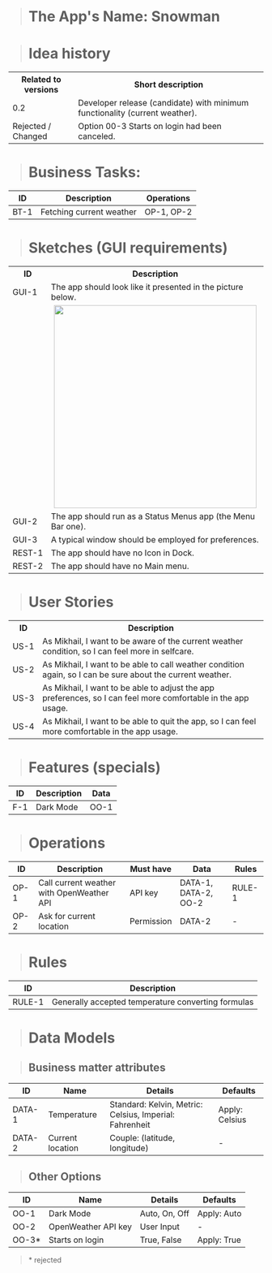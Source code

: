 <!--

REQUIREMENTS.md
PerseusWeather

Created by Mikhail Zhigulin in 7531.

Copyright © 7531 - 7532 Mikhail Zhigulin of Novosibirsk
Copyright © 7531 - 7532 PerseusRealDeal

The year starts from the creation of the world according to a Slavic calendar.
September, the 1st of Slavic year.

See LICENSE for details. All rights reserved.

-->
> # The App's Name: Snowman

> # Idea history

<table>
    <tr>
        <th>Related to versions</th>
        <th>Short description</th>
    </tr>
    <tr>
        <td>0.2</td>
        <td>Developer release (candidate) with minimum functionality (current weather).</td>
    </tr>
    <tr>
        <td>Rejected / Changed</td>
        <td>Option 00-3 Starts on login had been canceled.</td>
    </tr>
</table>

> # Business Tasks:

| ID   | Description                 | Operations |
| ---- | --------------------------- | ---------- |
| BT-1 | Fetching current weather    | OP-1, OP-2 |

> # Sketches (GUI requirements)

<table>
    <tr>
        <th>ID</th>
        <th>Description</th>
    </tr>
    <tr>
        <td nowrap>GUI-1</td>
        <td>The app should look like it presented in the picture below.</td>
    </tr>
    <tr>
        <td></td>
        <td><img src="https://github.com/perseusrealdeal/macOS.Weather/assets/50202963/b8c4b185-41cf-4c7c-be2f-8cb31c6958fb" width="400" style="max-width: 100%; display: block; margin-left: auto; margin-right: auto;"/></td>
    </tr>
    <tr>
        <td nowrap>GUI-2</td>
        <td>The app should run as a Status Menus app (the Menu Bar one).</td>
    </tr>
    <tr>
        <td nowrap>GUI-3</td>
        <td>A typical window should be employed for preferences.</td>
    </tr>
    <tr>
        <td nowrap>REST-1</td>
        <td>The app should have no Icon in Dock.</td>
    </tr>
    <tr>
        <td nowrap>REST-2</td>
        <td>The app should have no Main menu.</td>
    </tr>
</table>

> # User Stories

<table>
    <tr>
        <th>ID</th>
        <th>Description</th>
    </tr>
    <tr>
        <td nowrap>US-1</td>
        <td>As Mikhail, I want to be aware of the current weather condition, so I can feel more in selfcare.</td>
    </tr>
    <tr>
        <td nowrap>US-2</td>
        <td>As Mikhail, I want to be able to call weather condition again, so I can be sure about the current weather.</td>
    </tr>
    <tr>
        <td nowrap>US-3</td>
        <td>As Mikhail, I want to be able to adjust the app preferences, so I can feel more comfortable in the app usage.</td>
    </tr>
    <tr>
        <td nowrap>US-4</td>
        <td>As Mikhail, I want to be able to quit the app, so I can feel more comfortable in the app usage.</td>
    </tr>
</table>

> # Features (specials)

| ID  | Description | Data |
| --- | ----------- | ---- |
| F-1 | Dark Mode   | OO-1 |

> # Operations

| ID   | Description                               | Must have  | Data                 | Rules  |
| ---- | ----------------------------------------- | ---------- | -------------------- | ------ |
| OP-1 | Call current weather with OpenWeather API | API key    | DATA-1, DATA-2, OO-2 | RULE-1 |
| OP-2 | Ask for current location                  | Permission | DATA-2               | - |

> # Rules

| ID     | Description                                        |
| ------ | -------------------------------------------------- |
| RULE-1 | Generally accepted temperature converting formulas |

> # Data Models

> ## Business matter attributes

| ID     | Name             | Details                                                 | Defaults        |
| ------ | ---------------- | ------------------------------------------------------- | --------------- |
| DATA-1 | Temperature      | Standard: Kelvin, Metric: Celsius, Imperial: Fahrenheit | Apply: Celsius  |
| DATA-2 | Current location | Couple: (latitude, longitude)                           | - |

> ## Other Options

| ID   | Name                | Details          | Defaults    |
| ---- | ------------------- | ---------------- | ----------- |
| OO-1 | Dark Mode           | Auto, On, Off    | Apply: Auto |
| OO-2 | OpenWeather API key | User Input       | -           |
| OO-3* | Starts on login     | True, False      | Apply: True |

> \* rejected

